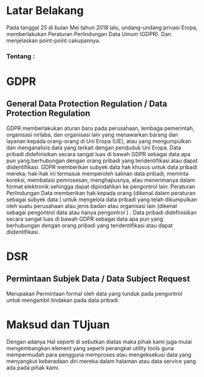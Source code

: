 # Latar Belakang
Pada tanggal 25 di bulan Mei tahun 2018 lalu, undang-undang privasi Eropa, memberlakukan Peraturan Perlindungan Data Umum (GDPR).
Dan menjelaskan point-point cakupannya.
### Tentang :
# GDPR
## General Data Protection Regulation / Data Protection Regulation
GDPR memberlakukan aturan baru pada perusahaan, lembaga pemerintah, organisasi nirlaba, dan organisasi lain yang menawarkan barang dan layanan kepada orang-orang di Uni Eropa (UE), atau yang mengumpulkan dan menganalisis data yang terkait dengan penduduk Uni Eropa.
Data pribadi didefinisikan secara sangat luas di bawah GDPR sebagai data apa pun yang berhubungan dengan orang pribadi yang teridentifikasi atau dapat diidentifikasi.
GDPR memberikan subyek data hak khusus untuk data pribadi mereka; hak-hak ini termasuk memperoleh salinan data pribadi, meminta koreksi, membatasi pemrosesan, menghapusnya, atau menerimanya dalam format elektronik sehingga dapat dipindahkan ke pengontrol lain.
Peraturan Perlindungan Data memberikan hak kepada orang (dikenal dalam peraturan sebagai subyek data ) untuk mengelola data pribadi yang telah dikumpulkan oleh suatu perusahaan atau jenis badan atau organisasi lain (dikenal sebagai pengontrol data atau hanya pengontrol ) . Data pribadi didefinisikan secara sangat luas di bawah GDPR sebagai data apa pun yang berhubungan dengan orang pribadi yang teridentifikasi atau dapat diidentifikasi. 
# DSR
## Permintaan Subjek Data / Data Subject Request 
Merupakan Permintaan formal oleh data yang tunduk pada pengontrol untuk mengambil tindakan pada data pribadi.
# Maksud dan TUjuan
Dengan adanya Hal seperti di sebutkan diatas maka pihak kami juga mulai mengembangkan element yang seperti perangkat utility tools guna mempermudah para pengguna memproses atau mengeksekusi data yang menyangkut keberadaan diri mereka dalam halaman atau data service yang ada pada pihak kami.

